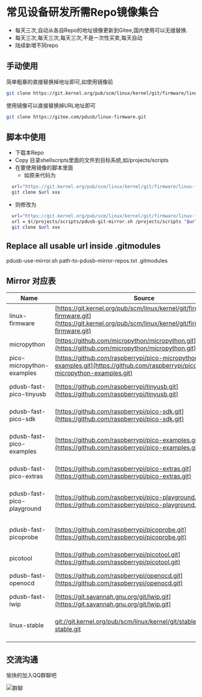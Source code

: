 
# 常见设备研发所需Repo镜像集合

- 每天三次,自动从各自Repo的地址镜像更新到Gitee,国内使用可以无缝替换.
- 每天三次,每天三次,每天三次,不是一次性买卖,每天自动
- 陆续新增不同repo

## 手动使用

简单粗暴的直接替换掉地址即可,如使用镜像前
```Bash
git clone https://git.kernel.org/pub/scm/linux/kernel/git/firmware/linux-firmware.git my-firmware
```
使用镜像可以直接替换掉URL地址即可
```Bash
git clone https://gitee.com/pdusb/linux-firmware.git
```

## 脚本中使用

- 下载本Repo
- Copy 目录shellscripts里面的文件到目标系统,如/projects/scripts
- 在要使用镜像的脚本里面
  - 如原来代码为
```Bash
  url="https://git.kernel.org/pub/scm/linux/kernel/git/firmware/linux-firmware.git"
  git clone $url xxx
```
  - 则修改为
```Bash
  url="https://git.kernel.org/pub/scm/linux/kernel/git/firmware/linux-firmware.git"
  url = $(/projects/scripts/pdusb-git-mirror.sh /projects/scripts "$url")
  git clone $url xxx
```

## Replace all usable url inside .gitmodules
pdusb-use-mirror.sh path-to-pdusb-mirror-repos.txt .gitmodules
## Mirror 对应表

| Name  |  Source  |  Gitee  | 
|---|---|---|
| linux-firmware | [https://git.kernel.org/pub/scm/linux/kernel/git/firmware/linux-firmware.git](https://git.kernel.org/pub/scm/linux/kernel/git/firmware/linux-firmware.git) | [https://gitee.com/pdusb/linux-firmware.git](https://gitee.com/pdusb/linux-firmware.git) | 
| micropython | [https://github.com/micropython/micropython.git](https://github.com/micropython/micropython.git) | [https://gitee.com/pdusb/micropython.git](https://gitee.com/pdusb/micropython.git) | 
| pico-micropython-examples | [https://github.com/raspberrypi/pico-micropython-examples.git](https://github.com/raspberrypi/pico-micropython-examples.git) | [https://gitee.com/pdusb/pico-micropython-examples.git](https://gitee.com/pdusb/pico-micropython-examples.git) | 
| pdusb-fast-pico-tinyusb | [https://github.com/raspberrypi/tinyusb.git](https://github.com/raspberrypi/tinyusb.git) | [https://gitee.com/pdusb/pdusb-fast-pico-tinyusb.git](https://gitee.com/pdusb/pdusb-fast-pico-tinyusb.git) | 
| pdusb-fast-pico-sdk | [https://github.com/raspberrypi/pico-sdk.git](https://github.com/raspberrypi/pico-sdk.git) | [https://gitee.com/pdusb/pdusb-fast-pico-sdk.git](https://gitee.com/pdusb/pdusb-fast-pico-sdk.git) | 
| pdusb-fast-pico-examples | [https://github.com/raspberrypi/pico-examples.git](https://github.com/raspberrypi/pico-examples.git) | [https://gitee.com/pdusb/pdusb-fast-pico-examples.git](https://gitee.com/pdusb/pdusb-fast-pico-examples.git) | 
| pdusb-fast-pico-extras | [https://github.com/raspberrypi/pico-extras.git](https://github.com/raspberrypi/pico-extras.git) | [https://gitee.com/pdusb/pdusb-fast-pico-extras.git](https://gitee.com/pdusb/pdusb-fast-pico-extras.git) | 
| pdusb-fast-pico-playground | [https://github.com/raspberrypi/pico-playground.git](https://github.com/raspberrypi/pico-playground.git) | [https://gitee.com/pdusb/pdusb-fast-pico-playground.git](https://gitee.com/pdusb/pdusb-fast-pico-playground.git) | 
| pdusb-fast-picoprobe | [https://github.com/raspberrypi/picoprobe.git](https://github.com/raspberrypi/picoprobe.git) | [https://gitee.com/pdusb/pdusb-fast-picoprobe.git](https://gitee.com/pdusb/pdusb-fast-picoprobe.git) | 
| picotool | [https://github.com/raspberrypi/picotool.git](https://github.com/raspberrypi/picotool.git) | [https://github.com/raspberrypi/picotool.git](https://github.com/raspberrypi/picotool.git) | 
| pdusb-fast-openocd | [https://github.com/raspberrypi/openocd.git](https://github.com/raspberrypi/openocd.git) | [https://gitee.com/pdusb/pdusb-fast-openocd.git](https://gitee.com/pdusb/pdusb-fast-openocd.git) | 
| pdusb-fast-lwip | [https://git.savannah.gnu.org/git/lwip.git](https://git.savannah.gnu.org/git/lwip.git) | [https://gitee.com/pdusb/pdusb-fast-lwip.git](https://gitee.com/pdusb/pdusb-fast-lwip.git) | 
| linux-stable | [git://git.kernel.org/pub/scm/linux/kernel/git/stable/linux-stable.git](git://git.kernel.org/pub/scm/linux/kernel/git/stable/linux-stable.git) | [https://mirrors.tuna.tsinghua.edu.cn/git/linux-stable.git](https://mirrors.tuna.tsinghua.edu.cn/git/linux-stable.git) | 


## 交流沟通

愉快的加入QQ群聊吧

![群聊](https://gitee.com/pdusb/pdusb-fast-pico/raw/master/img/pdusb-qq-group.png)

